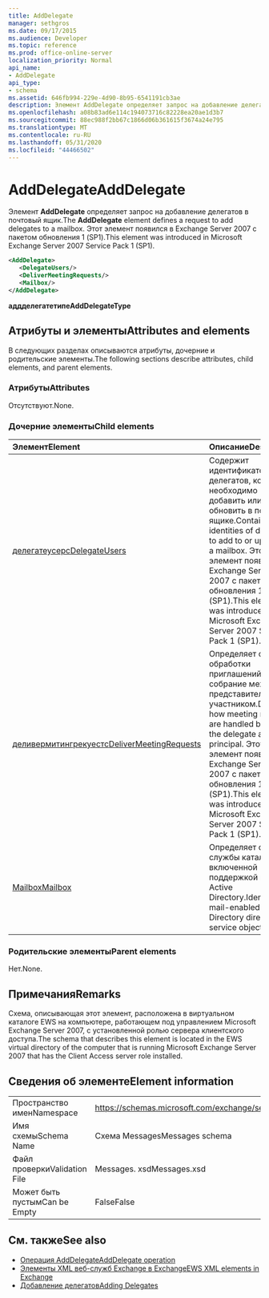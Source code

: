 ```yaml
---
title: AddDelegate
manager: sethgros
ms.date: 09/17/2015
ms.audience: Developer
ms.topic: reference
ms.prod: office-online-server
localization_priority: Normal
api_name:
- AddDelegate
api_type:
- schema
ms.assetid: 646fb994-229e-4d90-8b95-6541191cb3ae
description: Элемент AddDelegate определяет запрос на добавление делегатов в почтовый ящик. Этот элемент появился в Exchange Server 2007 с пакетом обновления 1 (SP1).
ms.openlocfilehash: a08b83ad6e114c194073716c82228ea20ae1d3b7
ms.sourcegitcommit: 88ec988f2bb67c1866d06b361615f3674a24e795
ms.translationtype: MT
ms.contentlocale: ru-RU
ms.lasthandoff: 05/31/2020
ms.locfileid: "44466502"
---
```

# <a name="adddelegate"></a><span data-ttu-id="e18ae-104">AddDelegate</span><span class="sxs-lookup"><span data-stu-id="e18ae-104">AddDelegate</span></span>

<span data-ttu-id="e18ae-105">Элемент **AddDelegate** определяет запрос на добавление делегатов в почтовый ящик.</span><span class="sxs-lookup"><span data-stu-id="e18ae-105">The **AddDelegate** element defines a request to add delegates to a mailbox.</span></span> <span data-ttu-id="e18ae-106">Этот элемент появился в Exchange Server 2007 с пакетом обновления 1 (SP1).</span><span class="sxs-lookup"><span data-stu-id="e18ae-106">This element was introduced in Microsoft Exchange Server 2007 Service Pack 1 (SP1).</span></span> 
  
```xml
<AddDelegate>
   <DelegateUsers/>
   <DeliverMeetingRequests/>
   <Mailbox/>
</AddDelegate>
```

 <span data-ttu-id="e18ae-107">**аддделегатетипе**</span><span class="sxs-lookup"><span data-stu-id="e18ae-107">**AddDelegateType**</span></span>
## <a name="attributes-and-elements"></a><span data-ttu-id="e18ae-108">Атрибуты и элементы</span><span class="sxs-lookup"><span data-stu-id="e18ae-108">Attributes and elements</span></span>

<span data-ttu-id="e18ae-109">В следующих разделах описываются атрибуты, дочерние и родительские элементы.</span><span class="sxs-lookup"><span data-stu-id="e18ae-109">The following sections describe attributes, child elements, and parent elements.</span></span>
  
### <a name="attributes"></a><span data-ttu-id="e18ae-110">Атрибуты</span><span class="sxs-lookup"><span data-stu-id="e18ae-110">Attributes</span></span>

<span data-ttu-id="e18ae-111">Отсутствуют.</span><span class="sxs-lookup"><span data-stu-id="e18ae-111">None.</span></span>
  
### <a name="child-elements"></a><span data-ttu-id="e18ae-112">Дочерние элементы</span><span class="sxs-lookup"><span data-stu-id="e18ae-112">Child elements</span></span>

|<span data-ttu-id="e18ae-113">**Элемент**</span><span class="sxs-lookup"><span data-stu-id="e18ae-113">**Element**</span></span>|<span data-ttu-id="e18ae-114">**Описание**</span><span class="sxs-lookup"><span data-stu-id="e18ae-114">**Description**</span></span>|
|:-----|:-----|
|[<span data-ttu-id="e18ae-115">делегатеусерс</span><span class="sxs-lookup"><span data-stu-id="e18ae-115">DelegateUsers</span></span>](delegateusers.md) <br/> |<span data-ttu-id="e18ae-116">Содержит идентификаторы делегатов, которые необходимо добавить или обновить в почтовом ящике.</span><span class="sxs-lookup"><span data-stu-id="e18ae-116">Contains the identities of delegates to add to or update in a mailbox.</span></span> <span data-ttu-id="e18ae-117">Этот элемент появился в Exchange Server 2007 с пакетом обновления 1 (SP1).</span><span class="sxs-lookup"><span data-stu-id="e18ae-117">This element was introduced in Microsoft Exchange Server 2007 Service Pack 1 (SP1).</span></span>  <br/> |
|[<span data-ttu-id="e18ae-118">деливермитингрекуестс</span><span class="sxs-lookup"><span data-stu-id="e18ae-118">DeliverMeetingRequests</span></span>](delivermeetingrequests.md) <br/> |<span data-ttu-id="e18ae-119">Определяет способ обработки приглашений на собрание между представителем и участником.</span><span class="sxs-lookup"><span data-stu-id="e18ae-119">Defines how meeting requests are handled between the delegate and the principal.</span></span> <span data-ttu-id="e18ae-120">Этот элемент появился в Exchange Server 2007 с пакетом обновления 1 (SP1).</span><span class="sxs-lookup"><span data-stu-id="e18ae-120">This element was introduced in Microsoft Exchange Server 2007 Service Pack 1 (SP1).</span></span>  <br/> |
|[<span data-ttu-id="e18ae-121">Mailbox</span><span class="sxs-lookup"><span data-stu-id="e18ae-121">Mailbox</span></span>](mailbox.md) <br/> |<span data-ttu-id="e18ae-122">Определяет объект службы каталогов с включенной поддержкой почты Active Directory.</span><span class="sxs-lookup"><span data-stu-id="e18ae-122">Identifies a mail-enabled Active Directory directory service object.</span></span>  <br/> |
   
### <a name="parent-elements"></a><span data-ttu-id="e18ae-123">Родительские элементы</span><span class="sxs-lookup"><span data-stu-id="e18ae-123">Parent elements</span></span>

<span data-ttu-id="e18ae-124">Нет.</span><span class="sxs-lookup"><span data-stu-id="e18ae-124">None.</span></span>
  
## <a name="remarks"></a><span data-ttu-id="e18ae-125">Примечания</span><span class="sxs-lookup"><span data-stu-id="e18ae-125">Remarks</span></span>

<span data-ttu-id="e18ae-126">Схема, описывающая этот элемент, расположена в виртуальном каталоге EWS на компьютере, работающем под управлением Microsoft Exchange Server 2007, с установленной ролью сервера клиентского доступа.</span><span class="sxs-lookup"><span data-stu-id="e18ae-126">The schema that describes this element is located in the EWS virtual directory of the computer that is running Microsoft Exchange Server 2007 that has the Client Access server role installed.</span></span>
  
## <a name="element-information"></a><span data-ttu-id="e18ae-127">Сведения об элементе</span><span class="sxs-lookup"><span data-stu-id="e18ae-127">Element information</span></span>

|||
|:-----|:-----|
|<span data-ttu-id="e18ae-128">Пространство имен</span><span class="sxs-lookup"><span data-stu-id="e18ae-128">Namespace</span></span>  <br/> |https://schemas.microsoft.com/exchange/services/2006/messages  <br/> |
|<span data-ttu-id="e18ae-129">Имя схемы</span><span class="sxs-lookup"><span data-stu-id="e18ae-129">Schema Name</span></span>  <br/> |<span data-ttu-id="e18ae-130">Схема Messages</span><span class="sxs-lookup"><span data-stu-id="e18ae-130">Messages schema</span></span>  <br/> |
|<span data-ttu-id="e18ae-131">Файл проверки</span><span class="sxs-lookup"><span data-stu-id="e18ae-131">Validation File</span></span>  <br/> |<span data-ttu-id="e18ae-132">Messages. xsd</span><span class="sxs-lookup"><span data-stu-id="e18ae-132">Messages.xsd</span></span>  <br/> |
|<span data-ttu-id="e18ae-133">Может быть пустым</span><span class="sxs-lookup"><span data-stu-id="e18ae-133">Can be Empty</span></span>  <br/> |<span data-ttu-id="e18ae-134">False</span><span class="sxs-lookup"><span data-stu-id="e18ae-134">False</span></span>  <br/> |
   
## <a name="see-also"></a><span data-ttu-id="e18ae-135">См. также</span><span class="sxs-lookup"><span data-stu-id="e18ae-135">See also</span></span>

- [<span data-ttu-id="e18ae-136">Операция AddDelegate</span><span class="sxs-lookup"><span data-stu-id="e18ae-136">AddDelegate operation</span></span>](adddelegate-operation.md)
- [<span data-ttu-id="e18ae-137">Элементы XML веб-служб Exchange в Exchange</span><span class="sxs-lookup"><span data-stu-id="e18ae-137">EWS XML elements in Exchange</span></span>](ews-xml-elements-in-exchange.md)
- [<span data-ttu-id="e18ae-138">Добавление делегатов</span><span class="sxs-lookup"><span data-stu-id="e18ae-138">Adding Delegates</span></span>](https://msdn.microsoft.com/library/3a744150-66a3-4a13-9433-793603ba5038%28Office.15%29.aspx)

